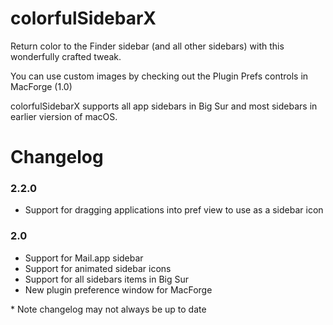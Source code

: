 # colorfulSidebarX

Return color to the Finder sidebar (and all other sidebars) with this wonderfully crafted tweak.

You can use custom images by checking out the Plugin Prefs controls in MacForge (1.0)

colorfulSidebarX supports all app sidebars in Big Sur and most sidebars in earlier viersion of macOS.

# Changelog

### 2.2.0

- Support for dragging applications into pref view to use as a sidebar icon

### 2.0

- Support for Mail.app sidebar
- Support for animated sidebar icons
- Support for all sidebars items in Big Sur
- New plugin preference window for MacForge



\* Note changelog may not always be up to date